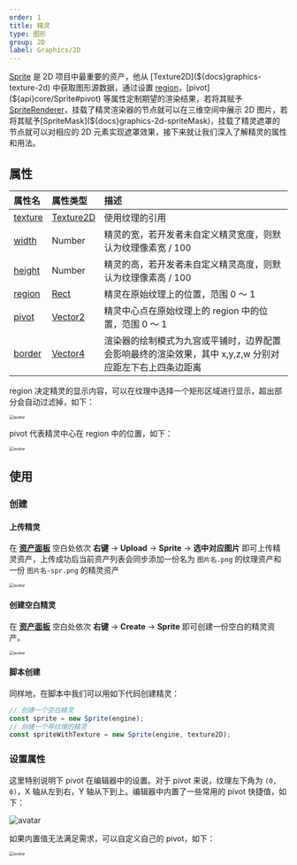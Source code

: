 ```yaml
---
order: 1
title: 精灵
type: 图形
group: 2D
label: Graphics/2D
---
```


[Sprite](${api}core/Sprite) 是 2D 项目中最重要的资产，他从 [Texture2D](${docs}graphics-texture-2d) 中获取图形源数据，通过设置 [region](${api}core/Sprite#region)，[pivot](${api}core/Sprite#pivot) 等属性定制期望的渲染结果，若将其赋予[SpriteRenderer](${api}core/SpriteRenderer)，挂载了精灵渲染器的节点就可以在三维空间中展示 2D 图片，若将其赋予[SpriteMask](${docs}graphics-2d-spriteMask)，挂载了精灵遮罩的节点就可以对相应的 2D 元素实现遮罩效果，接下来就让我们深入了解精灵的属性和用法。

## 属性

| 属性名                               | 属性类型                          | 描述                                                                                                    |
| :----------------------------------- | :-------------------------------- | :------------------------------------------------------------------------------------------------------ |
| [texture](${api}core/Sprite#texture) | [Texture2D](${api}core/Texture2D) | 使用纹理的引用                                                                                          |
| [width](${api}core/Sprite#width)     | Number                            | 精灵的宽，若开发者未自定义精灵宽度，则默认为纹理像素宽 / 100                                            |
| [height](${api}core/Sprite#height)   | Number                            | 精灵的高，若开发者未自定义精灵高度，则默认为纹理像素高 / 100                                            |
| [region](${api}core/Sprite#region)   | [Rect](${api}math/Rect)           | 精灵在原始纹理上的位置，范围 0 ～ 1                                                                     |
| [pivot](${api}core/Sprite#pivot)     | [Vector2](${api}math/Vector2)     | 精灵中心点在原始纹理上的 region 中的位置，范围 0 ～ 1                                                   |
| [border](${api}core/Sprite#border)   | [Vector4](${api}math/Vector4)     | 渲染器的绘制模式为九宫或平铺时，边界配置会影响最终的渲染效果，其中 x,y,z,w 分别对应距左下右上四条边距离 |

region 决定精灵的显示内容，可以在纹理中选择一个矩形区域进行显示，超出部分会自动过滤掉，如下：

<img src="https://gw.alipayobjects.com/mdn/rms_7c464e/afts/img/A*ABvvTJnUgpsAAAAAAAAAAAAAARQnAQ" alt="avatar" style="zoom:50%;" />

pivot 代表精灵中心在 region 中的位置，如下：

<img src="https://gw.alipayobjects.com/mdn/rms_7c464e/afts/img/A*6RyQTpqE4dMAAAAAAAAAAAAAARQnAQ" alt="avatar" style="zoom:50%;" />

## 使用

### 创建

#### 上传精灵

在 **[资产面板](${docs}interface-assets)** 空白处依次 **右键** → **Upload** → **Sprite** → **选中对应图片** 即可上传精灵资产，上传成功后当前资产列表会同步添加一份名为 `图片名.png` 的纹理资产和一份 `图片名-spr.png` 的精灵资产

<img src="https://mdn.alipayobjects.com/huamei_yo47yq/afts/img/A*bRghQqoN1GAAAAAAAAAAAAAADhuCAQ/original" alt="avatar" style="zoom:50%;" />

#### 创建空白精灵

在 **[资产面板](${docs}interface-assets)** 空白处依次 **右键** → **Create** → **Sprite** 即可创建一份空白的精灵资产。

<img src="https://mdn.alipayobjects.com/huamei_yo47yq/afts/img/A*Gv96TrKvRkEAAAAAAAAAAAAADhuCAQ/original" alt="avatar" style="zoom:50%;" />

#### 脚本创建

同样地，在脚本中我们可以用如下代码创建精灵：

```typescript
// 创建一个空白精灵
const sprite = new Sprite(engine);
// 创建一个带纹理的精灵
const spriteWithTexture = new Sprite(engine, texture2D);
```

### 设置属性

这里特别说明下 pivot 在编辑器中的设置。对于 pivot 来说，纹理左下角为 `(0, 0)`，X 轴从左到右，Y 轴从下到上。编辑器中内置了一些常用的 pivot 快捷值，如下：

<img src="https://mdn.alipayobjects.com/huamei_w6ifet/afts/img/A*ZKFJR5LdJA0AAAAAAAAAAAAADjCHAQ/original" alt="avatar" style="zoom:100%;" />

如果内置值无法满足需求，可以自定义自己的 pivot，如下：

<img src="https://mdn.alipayobjects.com/huamei_w6ifet/afts/img/A*tuZ7QJEl_wsAAAAAAAAAAAAADjCHAQ/original" alt="avatar" style="zoom:50%;" />
